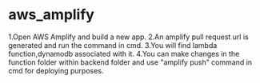 # aws_amplify
1.Open AWS Amplify and build a new app.
2.An amplify pull request url is generated and run the command in cmd.
3.You will find lambda function,dynamodb associated with it.
4.You can make changes in the function folder within backend folder and use "amplify push" command in cmd for deploying purposes.
